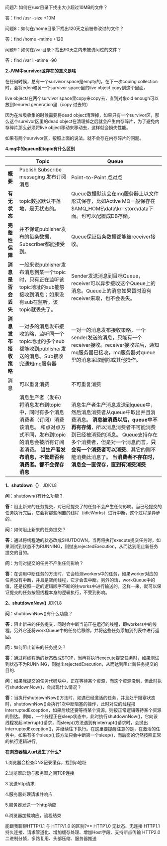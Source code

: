问题7: 如何在/usr目录下找出大小超过10MB的文件？

答：find /usr -size +10M

问题8：如何在/home目录下找出120天之前被修改过的文件？

答：find /home -mtime +120

问题9：如何在/var目录下找出90天之内未被访问过的文件？

答：find /var ! -atime -90

**2.JVM中survivor区存在的意义是啥**

在任何时候，总有一个survivor space是empty的，在下一次coping collection时，会将eden和另一个survivor space里的live object copy到这个里面。

live objects在两个survivor space里copy来copy去，直到对象old enough可以放到tenured generation里（copy 过去的）

因为在垃圾收集的时候需要将dead object清理掉，如果只有一个survivor区，那么这个survivor区里的dead object在清理掉之后就会产生内存碎片，为了避免内存碎片那么必须将live object移动来移动去，这样就会损失性能。

如果有两个survivor区，按照上面的说法，就不会存在内存碎片的问题。

**4.mq中的queue和topic有什么区别**

|                      | **Topic**                                                    | **Queue**                                                    |
| -------------------- | ------------------------------------------------------------ | ------------------------------------------------------------ |
| **概要**             | Publish  Subscribe messaging 发布订阅消息                    | Point-to-Point  点对点                                       |
| **有无状态**         | topic数据默认不落地，是无状态的。                            | Queue数据默认会在mq服务器上以文件形式保存，比如Active MQ一般保存在$AMQ_HOME\data\kr-store\data下面。也可以配置成DB存储。 |
| **完整性保障**       | 并不保证publisher发布的每条数据，Subscriber都能接受到。      | Queue保证每条数据都能被receiver接收。                        |
| **消息是否会丢失**   | 一般来说publisher发布消息到某一个topic时，只有正在监听该topic地址的sub能够接收到消息；如果没有sub在监听，该topic就丢失了。 | Sender发送消息到目标Queue，receiver可以异步接收这个Queue上的消息。Queue上的消息如果暂时没有receiver来取，也不会丢失。 |
| **消息发布接收策略** | 一对多的消息发布接收策略，监听同一个topic地址的多个sub都能收到publisher发送的消息。Sub接收完通知mq服务器 | 一对一的消息发布接收策略，一个sender发送的消息，只能有一个receiver接收。receiver接收完后，通知mq服务器已接收，mq服务器对queue里的消息采取删除或其他操作。 |
| 消息                 | 可以重复消费                                                 | 不可重复消费                                                 |
|                      | 消息生产者（发布）将消息发布到topic中，同时有多个消息消费者（订阅）消费该消息。 和点对点方式不同，发布到topic的消息会被所有订阅者消费。 **当生产者发布消息，不管是否有消费者。都不会保存消息** | 消息生产者生产消息发送到queue中，然后消息消费者从queue中取出并且消费消息。 **消息被消费以后，queue中不再有存储**，所以消息消费者不可能消费到已经被消费的消息。 Queue支持存在多个消费者，但是对一个消息而言，**只会有一个消费者可以消费**、其它的则不能消费此消息了。 当**消费者不存在时，消息会一直保存，直到有消费消费** |

**1、shutdown（）** JDK1.8

**问**：shutdown()有什么功能？

**答**：阻止新来的任务提交，对已经提交了的任务不会产生任何影响。当已经提交的任务执行完后，它会将那些闲置的线程（idleWorks）进行中断，这个过程是异步的。

**问**：如何阻止新来的任务提交？

**答**：通过将线程池的状态改成SHUTDOWN，当再将执行execute提交任务时，如果测试到状态不为RUNNING，则抛出rejectedExecution，从而达到阻止新任务提交的目的。

**问**：为何对提交的任务不产生任何影响？

**答**：在调用中断任务的方法时，它会检测workers中的任务，如果worker对应的任务没有中断，并且是空闲线程，它才会去中断。另外的话，workQueue中的值，还是按照一定的逻辑顺序不断的往works中进行输送的，这样一来，就可以保证提交的任务按照线程本身的逻辑执行，不受到影响。

 

**2、shutdownNow()** JDK1.8

**问**：shutdownNow()有什么功能？

**答**：阻止新来的任务提交，同时会中断当前正在运行的线程，即workers中的线程。另外它还将workQueue中的任务给移除，并将这些任务添加到列表中进行返回。

**问**：如何阻止新来的任务提交？

**答**：通过将线程池的状态改成STOP，当再将执行execute提交任务时，如果测试到状态不为RUNNING，则抛出rejectedExecution，从而达到阻止新任务提交的目的.

**问**：如果我提交的任务代码块中，正在等待某个资源，而这个资源没到，但此时执行shutdownNow()，会出现什么情况？

**答**：当执行shutdownNow()方法时，如遇已经激活的任务，并且处于阻塞状态时，shutdownNow()会执行1次中断阻塞的操作，此时对应的线程报InterruptedException，如果后续还要等待某个资源，则按正常逻辑等待某个资源的到达。例如，一个线程正在sleep状态中，此时执行shutdownNow()，它向该线程发起interrupt()请求，而sleep()方法遇到有interrupt()请求时，会抛出InterruptedException()，并继续往下执行。在这里要提醒注意的是，在激活的任务中，如果有多个sleep(),该方法只会中断第一个sleep()，而后面的仍然按照正常的执行逻辑进行。

 **在浏览器输入url发生了什么?**

1.浏览器会检查DNS记录缓存，找到ip地址

2.浏览器启动与服务器之间TCP连接

3.发送http请求

4.服务器处理请求并响应

5.服务器发送一个http响应

6.浏览器加载响应，流程结束



能跟我聊聊HTTP/1.1 与 HTTP/1.0 的区别?**
HTTP1.0 无状态、无连接
HTTP1.1 持久连接、请求管道化、增加缓存处理、增加Host字段、支持断点传输
HTTP2.0二进制分帧，多路复用、头部压缩、服务器推送

